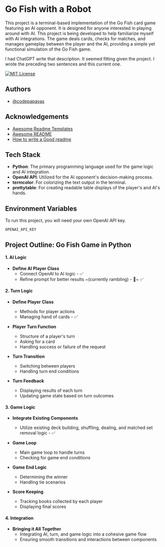 
# Go Fish with a Robot

This project is a terminal-based implementation of the Go Fish card game featuring an AI opponent. It is designed for anyone interested in playing around with AI. This project is being developed to help familiarize myself with AI integrations. The game deals cards, checks for matches, and manages gameplay between the player and the AI, providing a simple yet functional simulation of the Go Fish game.

I had ChatGPT write that description. It seemed fitting given the project. I wrote the preceding two sentences and this current one.

[![MIT License](https://img.shields.io/badge/License-MIT-green.svg)](https://choosealicense.com/licenses/mit/)
## Authors

- [@codepapayas](https://www.github.com/codepapayas)


## Acknowledgements

 - [Awesome Readme Templates](https://awesomeopensource.com/project/elangosundar/awesome-README-templates)
 - [Awesome README](https://github.com/matiassingers/awesome-readme)
 - [How to write a Good readme](https://bulldogjob.com/news/449-how-to-write-a-good-readme-for-your-github-project)


## Tech Stack

- **Python**: The primary programming language used for the game logic and AI integration.
- **OpenAI API**: Utilized for the AI opponent's decision-making process.
- **termcolor**: For colorizing the text output in the terminal.
- **prettytable**: For creating readable table displays of the player's and AI's hands.



## Environment Variables

To run this project, you will need your own OpenAI API key. 

` OPENAI_API_KEY `

## Project Outline: Go Fish Game in Python

#### 1. AI Logic
   - **Define AI Player Class**
     - Connect OpenAI to AI logic - ✅
     - Refine prompt for better results ~(currently rambling) - 🫠~ ✅

#### 2. Turn Logic
   - **Define Player Class**
     - Methods for player actions
     - Managing hand of cards - ✅
     
   - **Player Turn Function**
     - Structure of a player's turn
     - Asking for a card
     - Handling success or failure of the request
     
   - **Turn Transition**
     - Switching between players
     - Handling turn end conditions
     
   - **Turn Feedback**
     - Displaying results of each turn
     - Updating game state based on turn outcomes

#### 3. Game Logic
   - **Integrate Existing Components**
     - Utilize existing deck building, shuffling, dealing, and matched set removal logic - ✅
     
   - **Game Loop**
     - Main game loop to handle turns
     - Checking for game end conditions
       
   - **Game End Logic**
     - Determining the winner
     - Handling tie scenarios
     
   - **Score Keeping**
     - Tracking books collected by each player
     - Displaying final scores

#### 4. Integration
   - **Bringing it All Together**
     - Integrating AI, turn, and game logic into a cohesive game flow
     - Ensuring smooth transitions and interactions between components


